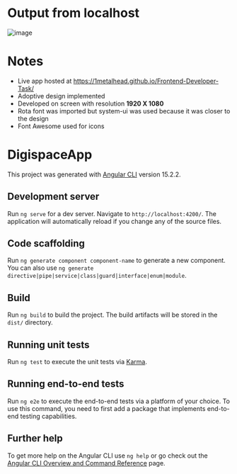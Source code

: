 # Output from localhost

![image](https://user-images.githubusercontent.com/87149638/224267187-31fc2079-bf29-42cb-870b-385302c0ea9d.png)

# Notes

* Live app hosted at https://1metalhead.github.io/Frontend-Developer-Task/
* Adoptive design implemented
* Developed on screen with resolution **1920 X 1080**
* Rota font was imported but system-ui was used because it was closer to the design
* Font Awesome used for icons

# DigispaceApp

This project was generated with [Angular CLI](https://github.com/angular/angular-cli) version 15.2.2.

## Development server

Run `ng serve` for a dev server. Navigate to `http://localhost:4200/`. The application will automatically reload if you change any of the source files.

## Code scaffolding

Run `ng generate component component-name` to generate a new component. You can also use `ng generate directive|pipe|service|class|guard|interface|enum|module`.

## Build

Run `ng build` to build the project. The build artifacts will be stored in the `dist/` directory.

## Running unit tests

Run `ng test` to execute the unit tests via [Karma](https://karma-runner.github.io).

## Running end-to-end tests

Run `ng e2e` to execute the end-to-end tests via a platform of your choice. To use this command, you need to first add a package that implements end-to-end testing capabilities.

## Further help

To get more help on the Angular CLI use `ng help` or go check out the [Angular CLI Overview and Command Reference](https://angular.io/cli) page.
